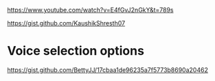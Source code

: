 
https://www.youtube.com/watch?v=E4fGvJ2nGkY&t=789s

https://gist.github.com/KaushikShresth07

# Voice selection options 
https://gist.github.com/BettyJJ/17cbaa1de96235a7f5773b8690a20462

